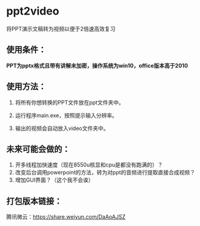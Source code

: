 # ppt2video
将PPT演示文稿转为视频以便于2倍速高效复习



## 使用条件：

**PPT为pptx格式且带有讲解未加密，操作系统为win10，office版本高于2010**



## 使用方法：

1. 将所有你想转换的PPT文件放在ppt文件夹中。

2. 运行程序main.exe，按照提示输入分辨率。
3. 输出的视频会自动放入video文件夹中。



## 未来可能会做的：

1. 开多线程加快速度（现在8550u核显和cpu是都没有跑满的）？
2. 改变后台调用powerpoint的方法，转为对ppt的音频进行提取直接合成视频？
3. 增加GUI界面？（这个我不会诶）



## 打包版本链接：

腾讯微云：https://share.weiyun.com/DaAoAJSZ